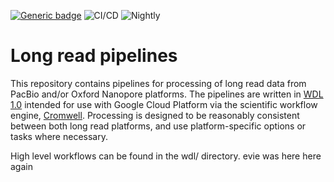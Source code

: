 [![Generic badge](https://img.shields.io/badge/version-3.0.1-blue.svg)](https://shields.io/)
![CI/CD](https://github.com/broadinstitute/long-read-pipelines/workflows/CI/CD/badge.svg)
![Nightly](https://github.com/broadinstitute/long-read-pipelines/workflows/Nightly/badge.svg)

# Long read pipelines
This repository contains pipelines for processing of long read data from PacBio and/or Oxford Nanopore platforms.  The pipelines are written in [WDL 1.0](https://github.com/openwdl/wdl/blob/main/versions/1.0/SPEC.md#introduction) intended for use with Google Cloud Platform via the scientific workflow engine, [Cromwell](https://github.com/broadinstitute/cromwell).  Processing is designed to be reasonably consistent between both long read platforms, and use platform-specific options or tasks where necessary.

High level workflows can be found in the wdl/ directory.
evie was here
here again
